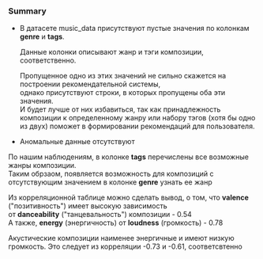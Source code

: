 ### Summary

* В датасете music_data присутствуют пустые значения по колонкам **genre** и **tags**.

  Данные колонки описывают жанр и тэги композиции, соответственно.

  Пропущенное одно из этих значений не сильно скажется на построении рекомендательной системы, <br> 
  однако присутствуют строки, в которых пропущены оба эти значения.<br>
  И будет лучше от них избавиться, так как принадлежность композиции к определенному жанру или набору тэгов (хотя бы     одно из двух) поможет в формировании рекомендаций для пользователя. <br>

* Аномальные данные отсутствуют

По нашим наблюдениям, в колонке **tags** перечислены все возможные жанры композиции.</br>
Таким обрзаом, появляется возможность для композиций с отсутствующим значением в колонке **genre** узнать ее жанр

   Из корреляционной таблице можно сделать вывод, о том, что **valence** ("позитивность") имеет высокую зависимость </br>
от **danceability** ("танцевальность") композиции - 0.54 </br>
А также, **energy** (энергичность) от **loudness** (громкость) - 0.78

   Акустические композиции наименее энергичные и имеют низкую громкость. Это следует из корреляции -0.73 и -0.61, соответсвтенно
